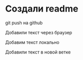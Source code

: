 # Создали readme
git push на github

Добавили текст через браузер 

Добавим текст локально 

Добавили текст в новой ветке